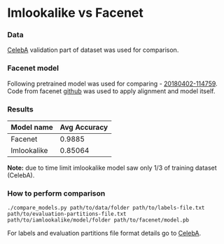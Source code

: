 # Imlookalike vs Facenet 

### Data
[CelebA](http://mmlab.ie.cuhk.edu.hk/projects/CelebA.html) validation part of dataset was used for comparison.

### Facenet model
Following pretrained model was used for comparing - [20180402-114759](https://drive.google.com/file/d/1EXPBSXwTaqrSC0OhUdXNmKSh9qJUQ55-/view).
Code from facenet [github](https://github.com/davidsandberg/facenet) was used to apply alignment and model itself.

### Results

| Model name      | Avg Accuracy |
|-----------------|--------------|
| Facenet         | 0.9885       |
| Imlookalike     | 0.85064      |

**Note:** due to time limit imlookalike model saw only 1/3 of training dataset (CelebA).

### How to perform comparison

```
./compare_models.py path/to/data/folder path/to/labels-file.txt path/to/evaluation-partitions-file.txt path/to/iamlookalike/model/folder path/to/facenet/model.pb
```  
For labels and evaluation partitions file format details go to [CelebA](http://mmlab.ie.cuhk.edu.hk/projects/CelebA.html).
